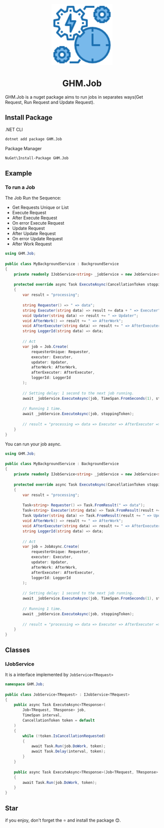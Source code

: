 <p align="center">
<img src="logo.png" alt="logo" width="200px"/>
</p>

<h1 align="center"> GHM.Job </h1>

GHM.Job is a nuget package aims to run jobs in separates ways(Get Request, Run Request and Update Request).

## Install Package

.NET CLI

```sh
dotnet add package GHM.Job
```

Package Manager

```sh
NuGet\Install-Package GHM.Job
```

## Example

### To run a Job

The Job Run the Sequence:

- Get Requests Unique or List
- Execute Request
- After Execute Request
- On error Execute Request
- Update Request
- After Update Request
- On error Update Request
- After Work Request

```csharp
using GHM.Job;

public class MyBackgroundService : BackgroundService
{
    private readonly IJobService<string> _jobService = new JobService<string>();

    protected override async Task ExecuteAsync(CancellationToken stoppingToken)
    {
        var result = "processing";

        string Requester() => " => data";
        string Executer(string data) => result += data + " => Executer";
        void Updater(string data) => result += " => Updater";
        void AfterWork() => result += " => AfterWork";
        void AfterExecuter(string data) => result += " => AfterExecuter";
        string LoggerId(string data) => data;

        // Act
        var job = Job.Create(
            requesterUnique: Requester,
            executer: Executer,
            updater: Updater,
            afterWork: AfterWork,
            afterExecuter: AfterExecuter,
            loggerId: LoggerId
        );

        // Setting delay: 1 second to the next job running.
        await _jobService.ExecuteAsync(job, TimeSpan.FromSeconds(1), stoppingToken);

        // Running 1 time.
        await _jobService.ExecuteAsync(job, stoppingToken);

        // result = "processing => data => Executer => AfterExecuter => Updater => AfterWork"
    }
}
```

You can run your job async.

```csharp
using GHM.Job;

public class MyBackgroundService : BackgroundService
{
    private readonly IJobService<string> _jobService = new JobService<string>();

    protected override async Task ExecuteAsync(CancellationToken stoppingToken)
    {
        var result = "processing";

        Task<string> Requester() => Task.FromResult(" => data");
        Task<string> Executer(string data) => Task.FromResult(result += data + " => Executer");
        Task Updater(string data) => Task.FromResult(result += " => Updater");
        void AfterWork() => result += " => AfterWork";
        void AfterExecuter(string data) => result += " => AfterExecuter";
        string LoggerId(string data) => data;

        // Act
        var job = JobAsync.Create(
            requesterUnique: Requester,
            executer: Executer,
            updater: Updater,
            afterWork: AfterWork,
            afterExecuter: AfterExecuter,
            loggerId: LoggerId
        );

        // Setting delay: 1 second to the next job running.
        await _jobService.ExecuteAsync(job, TimeSpan.FromSeconds(1), stoppingToken);

        // Running 1 time.
        await _jobService.ExecuteAsync(job, stoppingToken);

        // result = "processing => data => Executer => AfterExecuter => Updater => AfterWork"
    }
}
```

## Classes

### IJobService

It is a interface implemented by `JobService<TRequest>`

```csharp
namespace GHM.Job;

public class JobService<TRequest> : IJobService<TRequest>
{
    public async Task ExecuteAsync<TResponse>(
        Job<TRequest, TResponse> job,
        TimeSpan interval,
        CancellationToken token = default
    )
    {
        while (!token.IsCancellationRequested)
        {
            await Task.Run(job.DoWork, token);
            await Task.Delay(interval, token);
        }
    }

    public async Task ExecuteAsync<TResponse>(Job<TRequest, TResponse> job, CancellationToken token = default)
    {
        await Task.Run(job.DoWork, token);
    }
}
```

## Star

if you enjoy, don't forget the ⭐ and install the package 😊.
